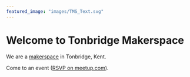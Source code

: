 ```yaml
---
featured_image: "images/TMS_Text.svg"
---
```


# Welcome to Tonbridge Makerspace

We are a [makerspace](https://www.gov.uk/government/publications/libraries-and-makerspaces/libraries-and-makerspaces) in Tonbridge, Kent.

Come to an event ([RSVP on meetup.com](https://www.meetup.com/tonbridge-maker-space-meetup/)).
